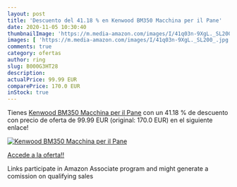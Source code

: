 ```yaml
---
layout: post
title: 'Descuento del 41.18 % en Kenwood BM350 Macchina per il Pane'
date: 2020-11-05 10:30:40
thumbnailImage: 'https://m.media-amazon.com/images/I/41q03n-9XgL._SL200_.jpg'
images: [ 'https://m.media-amazon.com/images/I/41q03n-9XgL._SL200_.jpg' ]
comments: true
category: ofertas
author: ring
slug: B000G3HT28
description:
actualPrice: 99.99 EUR
comparePrice: 170.0 EUR
inStock: true
---
```


Tienes [Kenwood BM350 Macchina per il Pane](https://www.amazon.it/dp/B000G3HT28/?tag=tolees00-21) con un 41.18 % de descuento con precio de oferta de 99.99 EUR (original: 170.0 EUR) en el siguiente enlace!

[![Kenwood BM350 Macchina per il Pane](https://m.media-amazon.com/images/I/41q03n-9XgL._SL200_.jpg)](https://www.amazon.it/dp/B000G3HT28/?tag=tolees00-21)

[Accede a la oferta!!](https://www.amazon.it/dp/B000G3HT28/?tag=tolees00-21)

Links participate in Amazon Associate program and might generate a comission on qualifying sales


